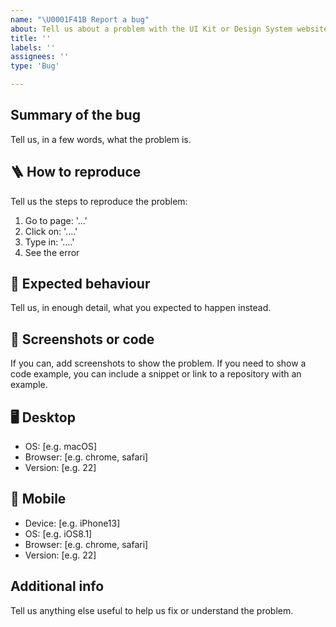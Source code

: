 ```yaml
---
name: "\U0001F41B Report a bug"
about: Tell us about a problem with the UI Kit or Design System website.
title: ''
labels: ''
assignees: ''
type: 'Bug'

---
```


## Summary of the bug
Tell us, in a few words, what the problem is.

## 🪜 How to reproduce
Tell us the steps to reproduce the problem:
1. Go to page: '...'
2. Click on: '....'
3. Type in: '....'
4. See the error

## 🧐 Expected behaviour
Tell us, in enough detail, what you expected to happen instead.

## 📸 Screenshots or code
If you can, add screenshots to show the problem. If you need to show a code example, you can include a snippet or link to a repository with an example.

## 🖥 Desktop
 - OS: [e.g. macOS]
 - Browser: [e.g. chrome, safari]
 - Version: [e.g. 22]

## 📱 Mobile
 - Device: [e.g. iPhone13]
 - OS: [e.g. iOS8.1]
 - Browser: [e.g. chrome, safari]
 - Version: [e.g. 22]

## Additional info
Tell us anything else useful to help us fix or understand the problem.
